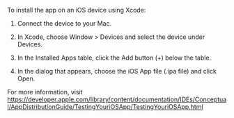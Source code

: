To install the app on an iOS device using Xcode:

1. Connect the device to your Mac.

2. In Xcode, choose Window > Devices and select the device under Devices.

3. In the Installed Apps table, click the Add button (+) below the table.

4. In the dialog that appears, choose the iOS App file (.ipa file) and click Open.


For more information, visit https://developer.apple.com/library/content/documentation/IDEs/Conceptual/AppDistributionGuide/TestingYouriOSApp/TestingYouriOSApp.html
